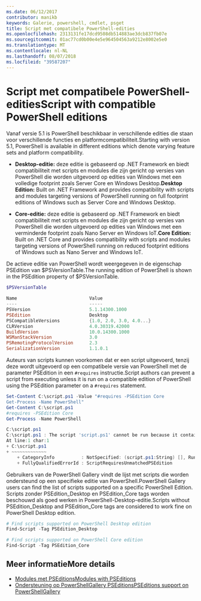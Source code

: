 ```yaml
---
ms.date: 06/12/2017
contributor: manikb
keywords: Galerie, powershell, cmdlet, psget
title: Script met compatibele PowerShell-edities
ms.openlocfilehash: 2313131fe17dcd9508db514883ae3dcb837fb07e
ms.sourcegitcommit: 01ac77cd0b00e4e5e964504563a9212e8002e5e0
ms.translationtype: MT
ms.contentlocale: nl-NL
ms.lasthandoff: 08/07/2018
ms.locfileid: "39587207"
---
```

# <a name="script-with-compatible-powershell-editions"></a><span data-ttu-id="37eb2-103">Script met compatibele PowerShell-edities</span><span class="sxs-lookup"><span data-stu-id="37eb2-103">Script with compatible PowerShell editions</span></span>

<span data-ttu-id="37eb2-104">Vanaf versie 5.1 is PowerShell beschikbaar in verschillende edities die staan voor verschillende functies en platformcompatibiliteit.</span><span class="sxs-lookup"><span data-stu-id="37eb2-104">Starting with version 5.1, PowerShell is available in different editions which denote varying feature sets and platform compatibility.</span></span>

- <span data-ttu-id="37eb2-105">**Desktop-editie:** deze editie is gebaseerd op .NET Framework en biedt compatibiliteit met scripts en modules die zijn gericht op versies van PowerShell die worden uitgevoerd op edities van Windows met een volledige footprint zoals Server Core en Windows Desktop.</span><span class="sxs-lookup"><span data-stu-id="37eb2-105">**Desktop Edition:** Built on .NET Framework and provides compatibility with scripts and modules targeting versions of PowerShell running on full footprint editions of Windows such as Server Core and Windows Desktop.</span></span>

- <span data-ttu-id="37eb2-106">**Core-editie:** deze editie is gebaseerd op .NET Framework en biedt compatibiliteit met scripts en modules die zijn gericht op versies van PowerShell die worden uitgevoerd op edities van Windows met een verminderde footprint zoals Nano Server en Windows IoT.</span><span class="sxs-lookup"><span data-stu-id="37eb2-106">**Core Edition:** Built on .NET Core and provides compatibility with scripts and modules targeting versions of PowerShell running on reduced footprint editions of Windows such as Nano Server and Windows IoT.</span></span>

<span data-ttu-id="37eb2-107">De actieve editie van PowerShell wordt weergegeven in de eigenschap PSEdition van $PSVersionTable.</span><span class="sxs-lookup"><span data-stu-id="37eb2-107">The running edition of PowerShell is shown in the PSEdition property of $PSVersionTable.</span></span>

```powershell
$PSVersionTable

Name                           Value
----                           -----
PSVersion                      5.1.14300.1000
PSEdition                      Desktop
PSCompatibleVersions           {1.0, 2.0, 3.0, 4.0...}
CLRVersion                     4.0.30319.42000
BuildVersion                   10.0.14300.1000
WSManStackVersion              3.0
PSRemotingProtocolVersion      2.3
SerializationVersion           1.1.0.1
```

<span data-ttu-id="37eb2-108">Auteurs van scripts kunnen voorkomen dat er een script uitgevoerd, tenzij deze wordt uitgevoerd op een compatibele versie van PowerShell met de parameter PSEdition in een `#requires` instructie.</span><span class="sxs-lookup"><span data-stu-id="37eb2-108">Script authors can prevent a script from executing unless it is run on a compatible edition of PowerShell using the PSEdition parameter on a `#requires` statement.</span></span>

```powershell
Set-Content C:\script.ps1 -Value "#requires -PSEdition Core
Get-Process -Name PowerShell"
Get-Content C:\script.ps1
#requires -PSEdition Core
Get-Process -Name PowerShell

C:\script.ps1
C:\script.ps1 : The script 'script.ps1' cannot be run because it contained a "#requires" statement for PowerShell editions 'Core'. The edition of PowerShell that is required by the script does not match the currently running PowerShell Desktop edition.
At line:1 char:1
+ C:\script.ps1
+ ~~~~~~~~~~~~~
    + CategoryInfo          : NotSpecified: (script.ps1:String) [], RuntimeException
    + FullyQualifiedErrorId : ScriptRequiresUnmatchedPSEdition
```

<span data-ttu-id="37eb2-109">Gebruikers van de PowerShell Gallery vindt de lijst met scripts die worden ondersteund op een specifieke editie van PowerShell.</span><span class="sxs-lookup"><span data-stu-id="37eb2-109">PowerShell Gallery users can find the list of scripts supported on a specific PowerShell Edition.</span></span>
<span data-ttu-id="37eb2-110">Scripts zonder PSEdition_Desktop en PSEdition_Core tags worden beschouwd als goed werken in PowerShell-Desktop-editie.</span><span class="sxs-lookup"><span data-stu-id="37eb2-110">Scripts without PSEdition_Desktop and PSEdition_Core tags are considered to work fine on PowerShell Desktop edition.</span></span>

```powershell
# Find scripts supported on PowerShell Desktop edition
Find-Script -Tag PSEdition_Desktop

# Find scripts supported on PowerShell Core edition
Find-Script -Tag PSEdition_Core
```

## <a name="more-details"></a><span data-ttu-id="37eb2-111">Meer informatie</span><span class="sxs-lookup"><span data-stu-id="37eb2-111">More details</span></span>

- [<span data-ttu-id="37eb2-112">Modules met PSEditions</span><span class="sxs-lookup"><span data-stu-id="37eb2-112">Modules with PSEditions</span></span>](module-psedition-support.md)
- [<span data-ttu-id="37eb2-113">Ondersteuning op PowerShellGallery PSEditions</span><span class="sxs-lookup"><span data-stu-id="37eb2-113">PSEditions support on PowerShellGallery</span></span>](../how-to/finding-items/searching-by-psedition.md)

